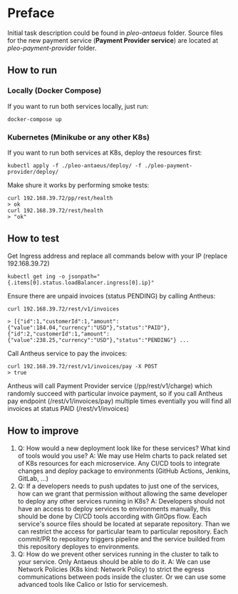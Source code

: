 # Preface
Initial task description could be found in *pleo-antaeus* folder.
Source files for the new payment service (**Payment Provider service**) are located at *pleo-payment-provider* folder.

## How to run

### Locally (Docker Compose)
If you want to run both services locally, just run:
```
docker-compose up
```
### Kubernetes (Minikube or any other K8s)
If you want to run both services at K8s, deploy the resources first:
```
kubectl apply -f ./pleo-antaeus/deploy/ -f ./pleo-payment-provider/deploy/
```
Make shure it works by performing smoke tests:
```
curl 192.168.39.72/pp/rest/health
> ok
curl 192.168.39.72/rest/health
> "ok"
```
## How to test
Get Ingress address and replace all commands below with your IP (replace 192.168.39.72)
```
kubectl get ing -o jsonpath="{.items[0].status.loadBalancer.ingress[0].ip}"
```

Ensure there are unpaid invoices (status PENDING) by calling Antheus:
```
curl 192.168.39.72/rest/v1/invoices

> [{"id":1,"customerId":1,"amount":{"value":184.04,"currency":"USD"},"status":"PAID"},{"id":2,"customerId":1,"amount":{"value":238.25,"currency":"USD"},"status":"PENDING"} ...
```
Call Antheus service to pay the invoices:
```
curl 192.168.39.72/rest/v1/invoices/pay -X POST
> true
```
Antheus will call Payment Provider service (/pp/rest/v1/charge) which randomly succeed with particular invoice payment, so if you call Antheus pay endpoint (/rest/v1/invoices/pay) multiple times eventially you will find all invoices at status PAID (/rest/v1/invoices)

## How to improve
1. Q: How would a new deployment look like for these services? What kind of tools would you use?
   A: We may use Helm charts to pack related set of K8s resources for each microservice. Any CI/CD tools to integrate changes and deploy package to environments (GitHub Actions, Jenkins, GitLab, ...)
2. Q: If a developers needs to push updates to just one of the services, how can we grant that permission without allowing the same developer to deploy any other services running in K8s?
   A: Developers should not have an access to deploy services to environments manually, this should be done by CI/CD tools according with GitOps flow. Each service's source files should be located at separate repository. Than we can restrict the access for particular team to particular repository. Each commit/PR to repository triggers pipeline and the service builded from this repository deployes to environments.
3. Q: How do we prevent other services running in the cluster to talk to your service. Only Antaeus should be able to do it.
   A: We can use Network Policies (K8s kind: Network Policy) to strict the egress communications between pods inside the cluster. Or we can use some advanced tools like Calico or Istio for servicemesh.
